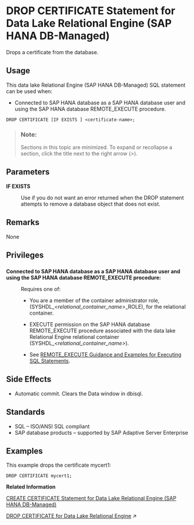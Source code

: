 <!-- loio5823712c23734d86b5498688b5a0b0df -->

# DROP CERTIFICATE Statement for Data Lake Relational Engine \(SAP HANA DB-Managed\)

Drops a certificate from the database.



<a name="loio5823712c23734d86b5498688b5a0b0df__section_wgg_skf_2zb"/>

## Usage

This data lake Relational Engine \(SAP HANA DB-Managed\) SQL statement can be used when:

-   Connected to SAP HANA database as a SAP HANA database user and using the SAP HANA database REMOTE\_EXECUTE procedure.



```
DROP CERTIFICATE [IF EXISTS ] <certificate-name>;
```



> ### Note:  
> Sections in this topic are minimized. To expand or recollapse a section, click the title next to the right arrow \(*\>*\).



<a name="loio5823712c23734d86b5498688b5a0b0df__section_ix2_5kf_2zb"/>

## Parameters


<dl>
<dt><b>

IF EXISTS

</b></dt>
<dd>

Use if you do not want an error returned when the DROP statement attempts to remove a database object that does not exist.



</dd>
</dl>



<a name="loio5823712c23734d86b5498688b5a0b0df__section_dnt_5kf_2zb"/>

## Remarks

None



<a name="loio5823712c23734d86b5498688b5a0b0df__section_nv3_vkf_2zb"/>

## Privileges



### 


<dl>
<dt><b>

Connected to SAP HANA database as a SAP HANA database user and using the SAP HANA database REMOTE\_EXECUTE procedure:

</b></dt>
<dd>

Requires one of:

-   You are a member of the container administrator role, \(SYSHDL\_*<relational\_container\_name\>*\_ROLE\), for the relational container.
-   EXECUTE permission on the SAP HANA database REMOTE\_EXECUTE procedure associated with the data lake Relational Engine relational container \(SYSHDL\_*<relational\_container\_name\>*\).

-   See [REMOTE\_EXECUTE Guidance and Examples for Executing SQL Statements](remote-execute-guidance-and-examples-for-executing-sql-statements-fd99ac0.md).




</dd>
</dl>



<a name="loio5823712c23734d86b5498688b5a0b0df__section_tyz_vkf_2zb"/>

## Side Effects

-   Automatic commit. Clears the Data window in dbisql.



<a name="loio5823712c23734d86b5498688b5a0b0df__section_mjq_wkf_2zb"/>

## Standards

-   SQL – ISO/ANSI SQL compliant
-   SAP database products – supported by SAP Adaptive Server Enterprise



<a name="loio5823712c23734d86b5498688b5a0b0df__section_bbf_xkf_2zb"/>

## Examples

This example drops the certificate mycert1:

```
DROP CERTIFICATE mycert1;
```

**Related Information**  


[CREATE CERTIFICATE Statement for Data Lake Relational Engine \(SAP HANA DB-Managed\)](create-certificate-statement-for-data-lake-relational-engine-sap-hana-db-managed-d827f85.md "Adds or replaces a certificate in the database using the given file or string.")

[DROP CERTIFICATE for Data Lake Relational Engine](https://help.sap.com/viewer/19b3964099384f178ad08f2d348232a9/2023_4_QRC/en-US/c22eaf42bb524cc58ef660f84743c934.html "Drops a certificate from the database.") :arrow_upper_right:

